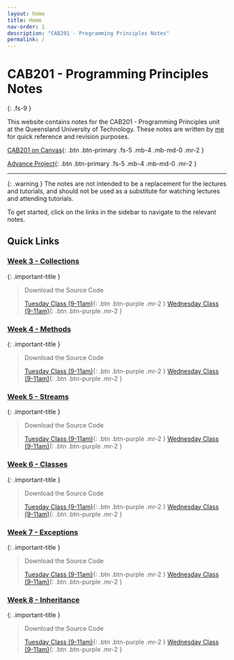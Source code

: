 ```yaml
---
layout: home
title: Home
nav-order: 1
description: "CAB201 - Programming Principles Notes"
permalink: /
---
```


# CAB201 - Programming Principles Notes
{: .fs-9 }

This website contains notes for the CAB201 - Programming Principles unit at the Queensland University of Technology. These notes are written by [me](https://github.com/autumnssuns) for quick reference and revision purposes.

[CAB201 on Canvas](https://canvas.qut.edu.au/courses/2646/modules){: .btn .btn-primary .fs-5 .mb-4 .mb-md-0 .mr-2 }

[Advance Project](https://autumnssuns.github.io/advance-blazor/){: .btn .btn-primary .fs-5 .mb-4 .mb-md-0 .mr-2 }

---

{: .warning }
The notes are not intended to be a replacement for the lectures and tutorials, and should not be used as a substitute for watching lectures and attending tutorials.

To get started, click on the links in the sidebar to navigate to the relevant notes.

## Quick Links

### [Week 3 - Collections](./weekly-content/week-3)

{: .important-title }
> Download the Source Code
> 
> [Tuesday Class (9-11am)](https://github.com/cab201/prac-03/archive/23se1-tue-9.zip){: .btn .btn-purple .mr-2 }
> [Wednesday Class (9-11am)](https://github.com/cab201/prac-03/archive/23se1-wed-9.zip){: .btn .btn-purple .mr-2 }


### [Week 4 - Methods](./weekly-content/week-4)

{: .important-title }
> Download the Source Code
> 
> [Tuesday Class (9-11am)](https://github.com/cab201/prac-04/archive/23se1-tue-9.zip){: .btn .btn-purple .mr-2 }
> [Wednesday Class (9-11am)](https://github.com/cab201/prac-04/archive/23se1-wed-9.zip){: .btn .btn-purple .mr-2 }

### [Week 5 - Streams](./weekly-content/week-5)

{: .important-title }
> Download the Source Code
>
> [Tuesday Class (9-11am)](https://github.com/cab201/prac-05/archive/23se1-tue-9.zip){: .btn .btn-purple .mr-2 }
> [Wednesday Class (9-11am)](https://github.com/cab201/prac-05/archive/23se1-wed-9.zip){: .btn .btn-purple .mr-2 }


### [Week 6 - Classes](./weekly-content/week-6)

{: .important-title }
> Download the Source Code
>
> [Tuesday Class (9-11am)](https://github.com/cab201/prac-06/archive/23se1-tue-9.zip){: .btn .btn-purple .mr-2 }
> [Wednesday Class (9-11am)](https://github.com/cab201/prac-06/archive/23se1-wed-9.zip){: .btn .btn-purple .mr-2 }

### [Week 7 - Exceptions](./weekly-content/week-7)

{: .important-title }
> Download the Source Code
>
> [Tuesday Class (9-11am)](https://github.com/cab201/prac-07/archive/23se1-tue-9.zip){: .btn .btn-purple .mr-2 }
> [Wednesday Class (9-11am)](https://github.com/cab201/prac-07/archive/23se1-wed-9.zip){: .btn .btn-purple .mr-2 }

### [Week 8 - Inheritance](./weekly-content/week-8)

{: .important-title }
> Download the Source Code
>
> [Tuesday Class (9-11am)](https://github.com/cab201/prac-08/archive/23se1-tue-9.zip){: .btn .btn-purple .mr-2 }
> [Wednesday Class (9-11am)](https://github.com/cab201/prac-08/archive/23se1-wed-9.zip){: .btn .btn-purple .mr-2 }
